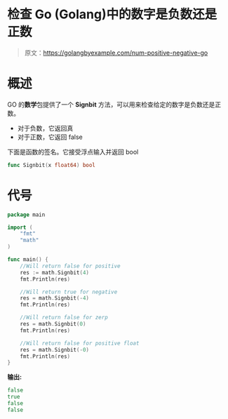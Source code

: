 # 检查 Go (Golang)中的数字是负数还是正数

> 原文：<https://golangbyexample.com/num-positive-negative-go>

# **概述**

GO 的**数学**包提供了一个 **Signbit** 方法，可以用来检查给定的数字是负数还是正数。

*   对于负数，它返回真
*   对于正数，它返回 false

下面是函数的签名。它接受浮点输入并返回 bool

```go
func Signbit(x float64) bool 
```

# **代号**

```go
package main

import (
    "fmt"
    "math"
)

func main() {
    //Will return false for positive
    res := math.Signbit(4)
    fmt.Println(res)

    //Will return true for negative
    res = math.Signbit(-4)
    fmt.Println(res)

    //Will return false for zerp
    res = math.Signbit(0)
    fmt.Println(res)

    //Will return false for positive float
    res = math.Signbit(-0)
    fmt.Println(res)
}
```

**输出:**

```go
false
true
false
false
```